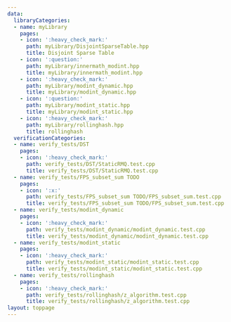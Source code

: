 ```yaml
---
data:
  libraryCategories:
  - name: myLibrary
    pages:
    - icon: ':heavy_check_mark:'
      path: myLibrary/DisjointSparseTable.hpp
      title: Disjoint Sparse Table
    - icon: ':question:'
      path: myLibrary/innermath_modint.hpp
      title: myLibrary/innermath_modint.hpp
    - icon: ':heavy_check_mark:'
      path: myLibrary/modint_dynamic.hpp
      title: myLibrary/modint_dynamic.hpp
    - icon: ':question:'
      path: myLibrary/modint_static.hpp
      title: myLibrary/modint_static.hpp
    - icon: ':heavy_check_mark:'
      path: myLibrary/rollinghash.hpp
      title: rollinghash
  verificationCategories:
  - name: verify_tests/DST
    pages:
    - icon: ':heavy_check_mark:'
      path: verify_tests/DST/StaticRMQ.test.cpp
      title: verify_tests/DST/StaticRMQ.test.cpp
  - name: verify_tests/FPS_subset_sum TODO
    pages:
    - icon: ':x:'
      path: verify_tests/FPS_subset_sum TODO/FPS_subset_sum.test.cpp
      title: verify_tests/FPS_subset_sum TODO/FPS_subset_sum.test.cpp
  - name: verify_tests/modint_dynamic
    pages:
    - icon: ':heavy_check_mark:'
      path: verify_tests/modint_dynamic/modint_dynamic.test.cpp
      title: verify_tests/modint_dynamic/modint_dynamic.test.cpp
  - name: verify_tests/modint_static
    pages:
    - icon: ':heavy_check_mark:'
      path: verify_tests/modint_static/modint_static.test.cpp
      title: verify_tests/modint_static/modint_static.test.cpp
  - name: verify_tests/rollinghash
    pages:
    - icon: ':heavy_check_mark:'
      path: verify_tests/rollinghash/z_algorithm.test.cpp
      title: verify_tests/rollinghash/z_algorithm.test.cpp
layout: toppage
---
```

